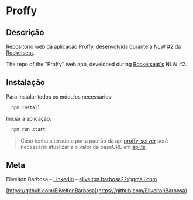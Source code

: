 # Proffy

## Descrição
  Repositório web da aplicação Proffy, desenvolvida durante a NLW #2 da [Rocketseat](https://rocketseat.com.br/). 
  
  The repo of the "Proffy" web app, developed during [Rocketseat's](https://rocketseat.com.br/) NLW #2. 

## Instalação
  
  Para instalar todos os módulos necessários:
  ```sh
    npm install
  ```
  Iniciar a aplicação:
  ```sh
    npm run start
  ```
 > Caso tenha alterado a porta padrão da api [proffy-server](https://github.com/EliveltonBarbosa/proffy-server) será necessário atualizar a o valor da baseURL em [api.ts](src/services/api.ts).
    
  ## Meta

Elivelton Barbosa – [LinkedIn](https://www.linkedin.com/in/elivelton-barbosa-dev) – elivelton.barbosa22@gmail.com

[https://github.com/EliveltonBarbosa](https://github.com/EliveltonBarbosa)